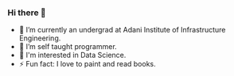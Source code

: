 ### Hi there 👋
- 🔭 I’m currently an undergrad at Adani Institute of Infrastructure Engineering.
- 🌱 I’m self taught programmer.
- 👀 I'm interested in Data Science.
- ⚡ Fun fact: I love to paint and read books.

